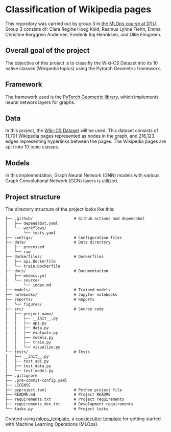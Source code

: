 
# Classification of Wikipedia pages 

This repository was carried out by group 3 in [the MLOps course at DTU](https://skaftenicki.github.io/dtu_mlops/). 
Group 3 consists of: Clara Regine Hoeg Kold, Rasmus Lyhne Fiehn, Emma Christine Berggrein Andersen, Frederik Baj Henriksen, and Ollie Elmgreen.


## Overall goal of the project
The objective of this project is to classifiy the Wiki-CS Dataset into its 10 native classes (Wikipedia topics) using the Pytorch Geometric framework. 

## Framework
The framework used is the [PyTorch Geometric library](https://pytorch-geometric.readthedocs.io), which implements neural network layers for graphs. 

## Data
In this project, the [Wiki-CS Dataset](https://github.com/pmernyei/wiki-cs-dataset) will be used. This dataset consists of 11,701 Wikipedia pages represented as nodes in the graph, and 216,123 edges representing hyperlinks between the pages. The Wikipedia pages are split into 10 topic classes. 

## Models
In this implementation, Graph Neural Network (GNN) models with various Graph Convolutional Network (GCN) layers is utilized. 


## Project structure

The directory structure of the project looks like this:
```txt
├── .github/                  # Github actions and dependabot
│   ├── dependabot.yaml
│   └── workflows/
│       └── tests.yaml
├── configs/                  # Configuration files
├── data/                     # Data directory
│   ├── processed
│   └── raw
├── dockerfiles/              # Dockerfiles
│   ├── api.Dockerfile
│   └── train.Dockerfile
├── docs/                     # Documentation
│   ├── mkdocs.yml
│   └── source/
│       └── index.md
├── models/                   # Trained models
├── notebooks/                # Jupyter notebooks
├── reports/                  # Reports
│   └── figures/
├── src/                      # Source code
│   ├── project_name/
│   │   ├── __init__.py
│   │   ├── api.py
│   │   ├── data.py
│   │   ├── evaluate.py
│   │   ├── models.py
│   │   ├── train.py
│   │   └── visualize.py
└── tests/                    # Tests
│   ├── __init__.py
│   ├── test_api.py
│   ├── test_data.py
│   └── test_model.py
├── .gitignore
├── .pre-commit-config.yaml
├── LICENSE
├── pyproject.toml            # Python project file
├── README.md                 # Project README
├── requirements.txt          # Project requirements
├── requirements_dev.txt      # Development requirements
└── tasks.py                  # Project tasks
```


Created using [mlops_template](https://github.com/SkafteNicki/mlops_template),
a [cookiecutter template](https://github.com/cookiecutter/cookiecutter) for getting
started with Machine Learning Operations (MLOps).

